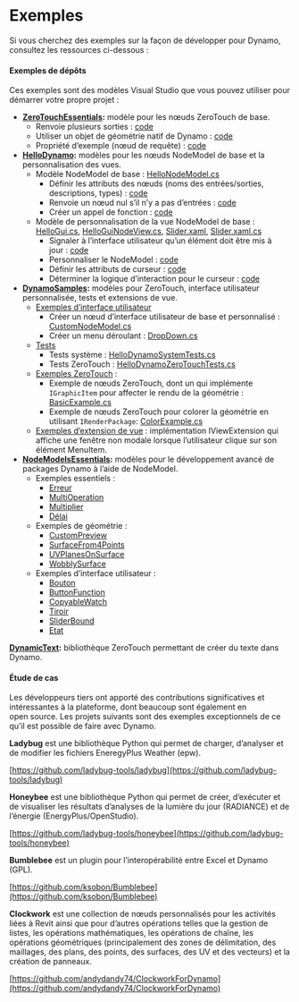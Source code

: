 # Exemples

Si vous cherchez des exemples sur la façon de développer pour Dynamo, consultez les ressources ci-dessous :

#### Exemples de dépôts <a href="#sample-repositories" id="sample-repositories"></a>

Ces exemples sont des modèles Visual Studio que vous pouvez utiliser pour démarrer votre propre projet :

* [**ZeroTouchEssentials**](https://github.com/DynamoDS/ZeroTouchEssentials)**:** modèle pour les nœuds ZeroTouch de base.
  * Renvoie plusieurs sorties : [code](https://github.com/teocomi/HelloDynamo/blob/6c5333d731d58043c12e84cd3244cdbafbe74934/HelloDynamo/HelloNodeModel/HelloNodeModel.cs#L15-L24)
  * Utiliser un objet de géométrie natif de Dynamo : [code](https://github.com/DynamoDS/ZeroTouchEssentials/blob/9917fd8159afc9e7bdb2944c960155a496e0b2dc/ZeroTouchEssentials/ZeroTouchEssentials.cs#L86-L89)
  * Propriété d’exemple (nœud de requête) : [code](https://github.com/DynamoDS/ZeroTouchEssentials/blob/9917fd8159afc9e7bdb2944c960155a496e0b2dc/ZeroTouchEssentials/ZeroTouchEssentials.cs#L48)
* [**HelloDynamo**](https://github.com/teocomi/HelloDynamo)**:** modèles pour les nœuds NodeModel de base et la personnalisation des vues.
  * Modèle NodeModel de base : [HelloNodeModel.cs](https://github.com/teocomi/HelloDynamo/blob/master/HelloDynamo/HelloNodeModel/HelloNodeModel.cs)
    * Définir les attributs des nœuds (noms des entrées/sorties, descriptions, types) : [code](https://github.com/teocomi/HelloDynamo/blob/6c5333d731d58043c12e84cd3244cdbafbe74934/HelloDynamo/HelloNodeModel/HelloNodeModel.cs#L15)
    * Renvoie un nœud nul s’il n’y a pas d’entrées : [code](https://github.com/teocomi/HelloDynamo/blob/6c5333d731d58043c12e84cd3244cdbafbe74934/HelloDynamo/HelloNodeModel/HelloNodeModel.cs#L34-L36)
    * Créer un appel de fonction : [code](https://github.com/teocomi/HelloDynamo/blob/6c5333d731d58043c12e84cd3244cdbafbe74934/HelloDynamo/HelloNodeModel/HelloNodeModel.cs#L39)
  * Modèle de personnalisation de la vue NodeModel de base : [HelloGui.cs](https://github.com/teocomi/HelloDynamo/blob/master/HelloDynamo/HelloNodeModel/HelloGui.cs), [HelloGuiNodeView.cs](https://github.com/teocomi/HelloDynamo/blob/master/HelloDynamo/HelloNodeModel/HelloGuiNodeView.cs), [Slider.xaml](https://github.com/teocomi/HelloDynamo/blob/master/HelloDynamo/HelloNodeModel/Slider.xaml), [Slider.xaml.cs](https://github.com/teocomi/HelloDynamo/blob/master/HelloDynamo/HelloNodeModel/Slider.xaml.cs)
    * Signaler à l’interface utilisateur qu’un élément doit être mis à jour : [code](https://github.com/teocomi/HelloDynamo/blob/6c5333d731d58043c12e84cd3244cdbafbe74934/HelloDynamo/HelloNodeModel/HelloGui.cs#L27)
    * Personnaliser le NodeModel : [code](https://github.com/teocomi/HelloDynamo/blob/6c5333d731d58043c12e84cd3244cdbafbe74934/HelloDynamo/HelloNodeModel/HelloGuiNodeView.cs#L11)
    * Définir les attributs de curseur : [code](https://github.com/teocomi/HelloDynamo/blob/6c5333d731d58043c12e84cd3244cdbafbe74934/HelloDynamo/HelloNodeModel/Slider.xaml#L10)
    * Déterminer la logique d’interaction pour le curseur : [code](https://github.com/teocomi/HelloDynamo/blob/master/HelloDynamo/HelloNodeModel/Slider.xaml.cs)
* [**DynamoSamples**](https://github.com/DynamoDS/DynamoSamples)**:** modèles pour ZeroTouch, interface utilisateur personnalisée, tests et extensions de vue.
  * [Exemples d’interface utilisateur](https://github.com/DynamoDS/DynamoSamples/tree/master/src/SampleLibraryUI)
    * Créer un nœud d’interface utilisateur de base et personnalisé : [CustomNodeModel.cs](https://github.com/DynamoDS/DynamoSamples/blob/master/src/SampleLibraryUI/Examples/CustomNodeModel.cs)
    * Créer un menu déroulant : [DropDown.cs](https://github.com/DynamoDS/DynamoSamples/blob/master/src/SampleLibraryUI/Examples/DropDown.cs)
  * [Tests](https://github.com/DynamoDS/DynamoSamples/tree/master/src/SampleLibraryTests)
    * Tests système : [HelloDynamoSystemTests.cs](https://github.com/DynamoDS/DynamoSamples/blob/master/src/SampleLibraryTests/HelloDynamoSystemTests.cs)
    * Tests ZeroTouch : [HelloDynamoZeroTouchTests.cs](https://github.com/DynamoDS/DynamoSamples/blob/master/src/SampleLibraryTests/HelloDynamoZeroTouchTests.cs)
  * [Exemples ZeroTouch](https://github.com/DynamoDS/DynamoSamples/tree/master/src/SampleLibraryZeroTouch/Examples) :
    * Exemple de nœuds ZeroTouch, dont un qui implémente `IGraphicItem` pour affecter le rendu de la géométrie : [BasicExample.cs](https://github.com/DynamoDS/DynamoSamples/blob/master/src/SampleLibraryZeroTouch/Examples/BasicExample.cs)
    * Exemple de nœuds ZeroTouch pour colorer la géométrie en utilisant `IRenderPackage`: [ColorExample.cs](https://github.com/DynamoDS/DynamoSamples/blob/master/src/SampleLibraryZeroTouch/Examples/ColorExample.cs)
  * [Exemples d’extension de vue](https://github.com/DynamoDS/DynamoSamples/tree/master/src/SampleViewExtension) : implémentation IViewExtension qui affiche une fenêtre non modale lorsque l’utilisateur clique sur son élément MenuItem.
* [**NodeModelsEssentials**](https://github.com/nonoesp/DynamoNodeModelsEssentials)**:** modèles pour le développement avancé de packages Dynamo à l’aide de NodeModel.
  * Exemples essentiels :
    * [Erreur](https://github.com/nonoesp/DynamoNodeModelsEssentials/blob/master/src/Essentials/NodeModelsEssentials/EssentialsError.cs)
    * [MultiOperation](https://github.com/nonoesp/DynamoNodeModelsEssentials/blob/master/src/Essentials/NodeModelsEssentials/EssentialsMultiOperation.cs)
    * [Multiplier](https://github.com/nonoesp/DynamoNodeModelsEssentials/blob/master/src/Essentials/NodeModelsEssentials/EssentialsMultiply.cs)
    * [Délai](https://github.com/nonoesp/DynamoNodeModelsEssentials/blob/master/src/Essentials/NodeModelsEssentials/EssentialsTimeout.cs)
  * Exemples de géométrie :
    * [CustomPreview](https://github.com/nonoesp/DynamoNodeModelsEssentials/blob/master/src/Essentials/NodeModelsEssentials/GeometryCustomPreview.cs)
    * [SurfaceFrom4Points](https://github.com/nonoesp/DynamoNodeModelsEssentials/blob/master/src/Essentials/NodeModelsEssentials/GeometrySurfaceFrom4Points.cs)
    * [UVPlanesOnSurface](https://github.com/nonoesp/DynamoNodeModelsEssentials/blob/master/src/Essentials/NodeModelsEssentials/GeometryUVPlanesOnSurface.cs)
    * [WobblySurface](https://github.com/nonoesp/DynamoNodeModelsEssentials/blob/master/src/Essentials/NodeModelsEssentials/GeometryWobblySurface.cs)
  * Exemples d’interface utilisateur :
    * [Bouton](https://github.com/nonoesp/DynamoNodeModelsEssentials/blob/master/src/Essentials/NodeModelsEssentials/UIButton.cs)
    * [ButtonFunction](https://github.com/nonoesp/DynamoNodeModelsEssentials/blob/master/src/Essentials/NodeModelsEssentials/UIButtonFunction.cs)
    * [CopyableWatch](https://github.com/nonoesp/DynamoNodeModelsEssentials/blob/master/src/Essentials/NodeModelsEssentials/UICopyableWatch.cs)
    * [Tiroir](https://github.com/nonoesp/DynamoNodeModelsEssentials/blob/master/src/Essentials/NodeModelsEssentials/UISlider.cs)
    * [SliderBound](https://github.com/nonoesp/DynamoNodeModelsEssentials/blob/master/src/Essentials/NodeModelsEssentials/UISliderBound.cs)
    * [Etat](https://github.com/nonoesp/DynamoNodeModelsEssentials/blob/master/src/Essentials/NodeModelsEssentials/UIState.cs)

[**DynamicText**](https://github.com/DynamoDS/DynamoText)**:** bibliothèque ZeroTouch permettant de créer du texte dans Dynamo.

#### Étude de cas <a href="#case-studies" id="case-studies"></a>

Les développeurs tiers ont apporté des contributions significatives et intéressantes à la plateforme, dont beaucoup sont également en open source. Les projets suivants sont des exemples exceptionnels de ce qu’il est possible de faire avec Dynamo.

**Ladybug** est une bibliothèque Python qui permet de charger, d’analyser et de modifier les fichiers EneregyPlus Weather (epw).

[https://github.com/ladybug-tools/ladybug](https://github.com/ladybug-tools/ladybug)

**Honeybee** est une bibliothèque Python qui permet de créer, d’exécuter et de visualiser les résultats d’analyses de la lumière du jour (RADIANCE) et de l’énergie (EnergyPlus/OpenStudio).

[https://github.com/ladybug-tools/honeybee](https://github.com/ladybug-tools/honeybee)

**Bumblebee** est un plugin pour l’interopérabilité entre Excel et Dynamo (GPL).

[https://github.com/ksobon/Bumblebee](https://github.com/ksobon/Bumblebee)

**Clockwork** est une collection de nœuds personnalisés pour les activités liées à Revit ainsi que pour d’autres opérations telles que la gestion de listes, les opérations mathématiques, les opérations de chaîne, les opérations géométriques (principalement des zones de délimitation, des maillages, des plans, des points, des surfaces, des UV et des vecteurs) et la création de panneaux.

[https://github.com/andydandy74/ClockworkForDynamo](https://github.com/andydandy74/ClockworkForDynamo)
